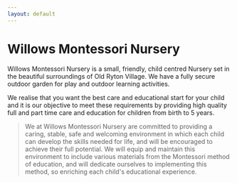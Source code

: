 ```yaml
---
layout: default
---
```


# Willows Montessori Nursery

Willows Montessori Nursery is a small, friendly, child centred Nursery set in the beautiful surroundings of Old Ryton Village.  We have a fully secure outdoor garden for play and outdoor learning activities.

We realise that you want the best care and educational start for your child and it is our objective to meet these requirements by providing high quality full and part time care and education for children from birth to 5 years.

> We at Willows Montessori Nursery are committed to providing a caring, stable, safe and welcoming environment in which each child can develop the skills needed for life, and will be encouraged to achieve their full potential.
> We will equip and maintain this environment to include various materials from the Montessori method of education, and will dedicate ourselves to implementing this method, so enriching each child's educational experience.
